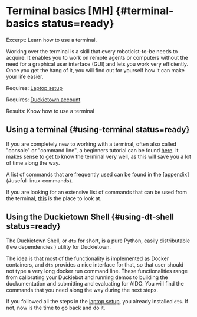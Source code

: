 # Terminal basics [MH] {#terminal-basics status=ready}

Excerpt: Learn how to use a terminal.

Working over the terminal is a skill that every roboticist-to-be needs to acquire. It enables you to work on remote
 agents or computers without the need for a graphical user interface (GUI) and lets you work very efficiently. Once you get the hang of it, you will find out for yourself how it can make your life easier.  

<div class='requirements' markdown='1'>

Requires: [Laptop setup](+opmanual_duckiebot#laptop-setup)

Requires: [Duckietown account](+opmanual_duckiebot#dt-account)

Results: Know how to use a terminal

</div>

<minitoc/>


## Using a terminal {#using-terminal status=ready}

If you are completely new to working with a terminal, often also called "console" or "command line", a beginners
 tutorial can be found [here](https://tutorials.ubuntu.com/tutorial/command-line-for-beginners#0). It makes sense to get to know the terminal very well, as this will save you a lot of time along the way.

<!-- exclude this paragraph if beta is excluded -->
<div status="beta" markdown="1">
A list of commands that are frequently used can be found in the [appendix](#useful-linux-commands).
</div>

If you are looking for an extensive list of commands that can be used from the terminal, [this](https://ss64.com/bash/) is the place to look at.


## Using the Duckietown Shell {#using-dt-shell status=ready}

The Duckietown Shell, or `dts` for short, is a pure Python, easily distributable (few dependencies
) utility for Duckietown.

The idea is that most of the functionality is implemented as Docker containers, and `dts` provides a nice interface for
 that, so that user should not type a very long docker run command line. These functionalities range from calibrating
  your Duckiebot and running demos to building the duckumentation and submitting and evaluating for AIDO. You will
   find the commands that you need along the way during the next steps.

If you followed all the steps in the [laptop setup](+opmanual_duckiebot#laptop-setup), you already installed  `dts`. If not, now is the time to go back and do it. 
